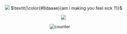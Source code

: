 <div align="center">
  
![](https://64.media.tumblr.com/090e1c2f7a1f5de283427596fa456d59/6c96357e8df01ca3-cb/s2048x3072/17635a98c08832dd8918c31dd6b85bfea87f55b7.pnj)
$\textit{\color{#8daaae}{am i making you feel sick ?}}$

<p align="center"> <img src="https://64.media.tumblr.com/7f13cb138d170e6d3ce5318322434690/15a2e0642aecaf82-21/s540x810/46eda20feba47e6f650e71bfe7548bf4a5340688.gifv"> </p> 

‎![counter](https://komarev.com/ghpvc/?username=untildawns&label=ੈ✩‧₊˚&color=8daaae&style=plastic") ‎ ‎ ‎‎ ‎ ‎ ‎ 




